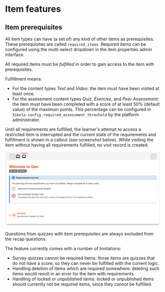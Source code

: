 # Item features

## Item prerequisites

All item types can have (a set of) any kind of other items as prerequisites. These prerequisites are called
`required_items`. Required items can be configured using the multi-select dropdown in the item properties
admin interface.

All required items must be _fulfilled_ in order to gain access to the item with prerequisites.

Fulfillment means:

- For the content types _Text_ and _Video_: the item must have been visited at least once.
- For the assessment content types _Quiz_, _Exercise_, and _Peer Assessment_: the item must have been completed
  with a score of at least 50% (default value) of the maximum points. This percentage can be configured in
  `Xikolo.config.required_assessment_threshold` by the platform administrator.

Until all requirements are fulfilled, the learner's attempt to access a restricted item is interrupted and the
current state of the requirements and fulfillment is shown in a callout (see screenshot below). While visiting
the item without having all requirements fulfilled, no visit record is created.

![Screenshot: callout with item prerequisites](item_prerequisites.png)

Questions from quizzes with item prerequisites are always excluded from the recap questions.

The feature currently comes with a number of limitations:

- Survey quizzes cannot be required items: those items are quizzes that do not have  a score, so they can never
  be fulfilled with the current logic.
- Handling deletion of items which are required somewhere: deleting such items would result in an error for the
  item with requirements.
- Handling of locked or unpublished items: locked or unpublished items should currently not be required items,
  since they cannot be fulfilled.
